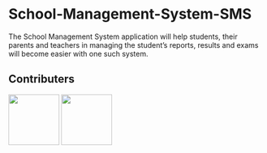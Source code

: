 # School-Management-System-SMS
The School Management System application will help students, their parents and teachers in managing the student’s reports, results and exams will become easier with one such system.

## Contributers

[<img src="https://avatars1.githubusercontent.com/u/27917751?s=460&v=4" width="100px;"/>](https://github.com/MadhuMPandurangi)
[<img src="https://avatars2.githubusercontent.com/u/26653476?s=460&v=4" width="100px;"/>](https://github.com/aprameyakatti)